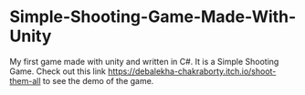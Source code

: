 # Simple-Shooting-Game-Made-With-Unity
My first game made with unity and written in C#. It is a Simple Shooting Game. Check out this link https://debalekha-chakraborty.itch.io/shoot-them-all to see the demo of the game.
